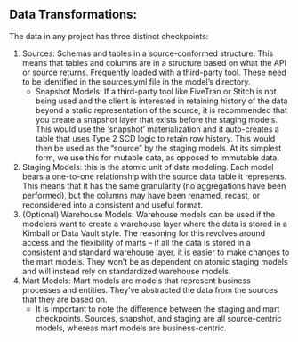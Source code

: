 ## Data Transformations:
The data in any project has three distinct checkpoints:
1. Sources: Schemas and tables in a source-conformed structure. This means that tables and columns are in a structure based on what the API or source returns. Frequently loaded with a third-party tool. These need to be identified in the sources.yml file in the model’s directory.
    - Snapshot Models: If a third-party tool like FiveTran or Stitch is not being used and the client is interested in retaining history of the data beyond a static representation of the source, it is recommended that you create a snapshot layer that exists before the staging models. This would use the ‘snapshot’ materialization and it auto-creates a table that uses Type 2 SCD logic to retain row history. This would then be used as the “source” by the staging models. At its simplest form, we use this for mutable data, as opposed to immutable data.
2. Staging Models: this is the atomic unit of data modeling. Each model bears a one-to-one relationship with the source data table it represents. This means that it has the same granularity (no aggregations have been performed), but the columns may have been renamed, recast, or reconsidered into a consistent and useful format. 
3. (Optional) Warehouse Models: Warehouse models can be used if the modelers want to create a warehouse layer where the data is stored in a Kimball or Data Vault style. The reasoning for this revolves around access and the flexibility of marts – if all the data is stored in a consistent and standard warehouse layer, it is easier to make changes to the mart models. They won’t be as dependent on atomic staging models and will instead rely on standardized warehouse models.
4. Mart Models: Mart models are models that represent business processes and entities. They’ve abstracted the data from the sources that they are based on.
    - It is important to note the difference between the staging and mart checkpoints. Sources, snapshot, and staging are all source-centric models, whereas mart models are business-centric.

